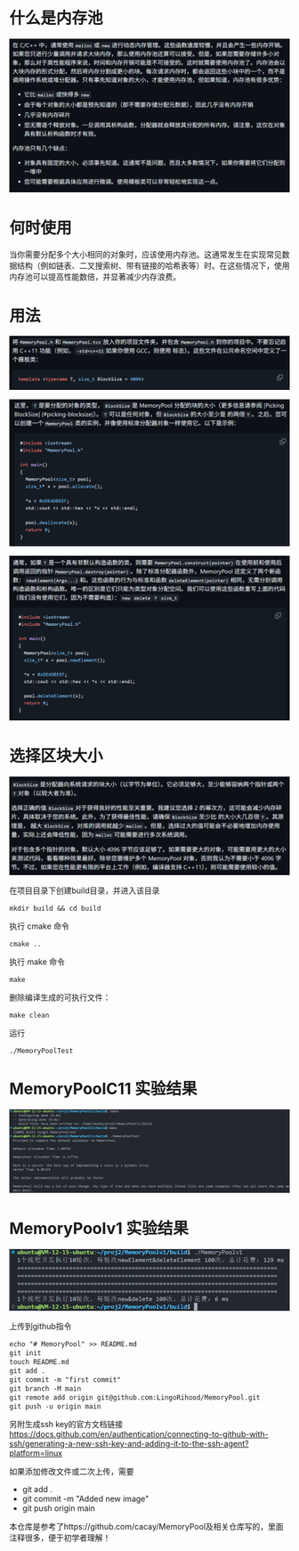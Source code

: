 # 什么是内存池
![alt text](image-1.png)

# 何时使用
当你需要分配多个大小相同的对象时，应该使用内存池。这通常发生在实现常见数据结构（例如链表、二叉搜索树、带有链接的哈希表等）时。在这些情况下，使用内存池可以提高性能数倍，并显著减少内存浪费。

# 用法
![alt text](image-2.png)

![alt text](image-3.png)

![alt text](image-4.png)

# 选择区块大小
![alt text](image-5.png)

在项目目录下创建build目录，并进入该目录
```
mkdir build && cd build
```
执行 cmake 命令
```
cmake ..
```
执行 make 命令
```
make
```
删除编译生成的可执行文件：
```
make clean
```
运行
```
./MemoryPoolTest
```

# MemoryPoolC11 实验结果
![alt text](image.png)

# MemoryPoolv1 实验结果
![alt text](image-6.png)

上传到github指令
```
echo "# MemoryPool" >> README.md
git init
touch README.md
git add .
git commit -m "first commit"
git branch -M main
git remote add origin git@github.com:LingoRihood/MemoryPool.git
git push -u origin main
```

另附生成ssh key的官方文档链接
https://docs.github.com/en/authentication/connecting-to-github-with-ssh/generating-a-new-ssh-key-and-adding-it-to-the-ssh-agent?platform=linux

如果添加修改文件或二次上传，需要
- git add .
- git commit -m "Added new image"
- git push origin main

本仓库是参考了https://github.com/cacay/MemoryPool及相关仓库写的，里面注释很多，便于初学者理解！